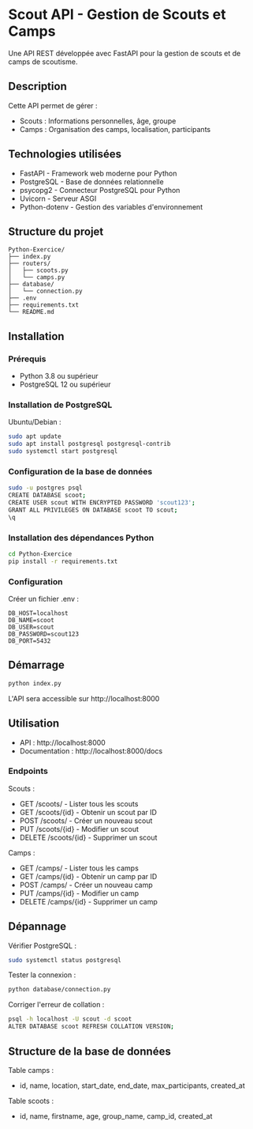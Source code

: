 # Scout API - Gestion de Scouts et Camps

Une API REST développée avec FastAPI pour la gestion de scouts et de camps de scoutisme.

## Description

Cette API permet de gérer :
- Scouts : Informations personnelles, âge, groupe
- Camps : Organisation des camps, localisation, participants

## Technologies utilisées

- FastAPI - Framework web moderne pour Python
- PostgreSQL - Base de données relationnelle
- psycopg2 - Connecteur PostgreSQL pour Python
- Uvicorn - Serveur ASGI
- Python-dotenv - Gestion des variables d'environnement

## Structure du projet

```
Python-Exercice/
├── index.py
├── routers/
│   ├── scoots.py
│   └── camps.py
├── database/
│   └── connection.py
├── .env
├── requirements.txt
└── README.md
```

## Installation

### Prérequis

- Python 3.8 ou supérieur
- PostgreSQL 12 ou supérieur

### Installation de PostgreSQL

Ubuntu/Debian :
```bash
sudo apt update
sudo apt install postgresql postgresql-contrib
sudo systemctl start postgresql
```

### Configuration de la base de données

```bash
sudo -u postgres psql
CREATE DATABASE scoot;
CREATE USER scout WITH ENCRYPTED PASSWORD 'scout123';
GRANT ALL PRIVILEGES ON DATABASE scoot TO scout;
\q
```

### Installation des dépendances Python

```bash
cd Python-Exercice
pip install -r requirements.txt
```

### Configuration

Créer un fichier .env :
```
DB_HOST=localhost
DB_NAME=scoot
DB_USER=scout
DB_PASSWORD=scout123
DB_PORT=5432
```

## Démarrage

```bash
python index.py
```

L'API sera accessible sur http://localhost:8000

## Utilisation

- API : http://localhost:8000
- Documentation : http://localhost:8000/docs

### Endpoints

Scouts :
- GET /scoots/ - Lister tous les scouts
- GET /scoots/{id} - Obtenir un scout par ID
- POST /scoots/ - Créer un nouveau scout
- PUT /scoots/{id} - Modifier un scout
- DELETE /scoots/{id} - Supprimer un scout

Camps :
- GET /camps/ - Lister tous les camps
- GET /camps/{id} - Obtenir un camp par ID
- POST /camps/ - Créer un nouveau camp
- PUT /camps/{id} - Modifier un camp
- DELETE /camps/{id} - Supprimer un camp

## Dépannage

Vérifier PostgreSQL :
```bash
sudo systemctl status postgresql
```

Tester la connexion :
```bash
python database/connection.py
```

Corriger l'erreur de collation :
```bash
psql -h localhost -U scout -d scoot
ALTER DATABASE scoot REFRESH COLLATION VERSION;
```

## Structure de la base de données

Table camps :
- id, name, location, start_date, end_date, max_participants, created_at

Table scoots :
- id, name, firstname, age, group_name, camp_id, created_at